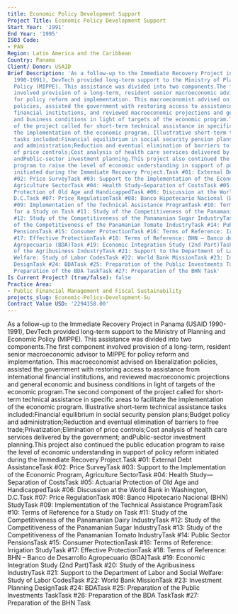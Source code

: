 ```yaml
---
title: Economic Policy Development Support
Project Title: Economic Policy Development Support
Start Year: '1991'
End Year: '1995'
ISO3 Code:
- PAN
Region: Latin America and the Caribbean
Country: Panama
Client/ Donor: USAID
Brief Description: 'As a follow-up to the Immediate Recovery Project in Panama (USAID
  1990-1991), DevTech provided long-term support to the Ministry of Planning and Economic
  Policy (MIPPE). This assistance was divided into two components.The first component
  involved provision of a long-term, resident senior macroeconomic advisor to MIPPE
  for policy reform and implementation. This macroeconomist advised on liberalization
  policies, assisted the government with restoring access to assistance from international
  financial institutions, and reviewed macroeconomic projections and general economic
  and business conditions in light of targets of the economic program.The second component
  of the project called for short-term technical assistance in specific areas to facilitate
  the implementation of the economic program. Illustrative short-term technical assistance
  tasks included:Financial equilibrium in social security pension plans;Budget policy
  and administration;Reduction and eventual elimination of barriers to free trade;Privatization;Elimination
  of price controls;Cost analysis of health care services delivered by the government;
  andPublic-sector investment planning.This project also continued the public education
  program to raise the level of economic understanding in support of policy reform
  initiated during the Immediate Recovery Project.Task #01: External Debt AssistanceTask
  #02: Price SurveyTask #03: Support to the Implementation of the Economic Program,
  Agriculture SectorTask #04: Health Study—Separation of CostsTask #05: Actuarial
  Protection of Old Age and HandicappedTask #06: Discussion at the World Bank in Washington,
  D.C.Task #07: Price RegulationTask #08: Banco Hipotecario Nacional (BHN) StudyTask
  #09: Implementation of the Technical Assistance ProgramTask #10: Terms of Reference
  for a Study on Task #11: Study of the Competitiveness of the Panamanian Dairy IndustryTask
  #12: Study of the Competitiveness of the Panamanian Sugar IndustryTask #13: Study
  of the Competitiveness of the Panamanian Tomato IndustryTask #14: Public Sector
  PensionsTask #15: Consumer ProtectionTask #16: Terms of Reference: Irrigation StudyTask
  #17: Effective ProtectionTask #18: Terms of Reference: BHN – Banco de Desarrollo
  Agropecuario (BDA)Task #19: Economic Integration Study (2nd Part)Task #20: Study
  of the Agribusiness IndustryTask #21: Support to the Department of Labor and Social
  Welfare: Study of Labor CodesTask #22: World Bank MissionTask #23: Investment Planning
  DesignTask #24: BDATask #25: Preparation of the Public Investments TaskTask #26:
  Preparation of the BDA TaskTask #27: Preparation of the BHN Task'
Is Current Project? (true/false): false
Practice Area:
- Public Financial Management and Fiscal Sustainability
projects_slug: Economic-Policy-Development-Su
Contract Value USD: '2294158.00'
---
```


As a follow-up to the Immediate Recovery Project in Panama (USAID 1990-1991), DevTech provided long-term support to the Ministry of Planning and Economic Policy (MIPPE). This assistance was divided into two components.The first component involved provision of a long-term, resident senior macroeconomic advisor to MIPPE for policy reform and implementation. This macroeconomist advised on liberalization policies, assisted the government with restoring access to assistance from international financial institutions, and reviewed macroeconomic projections and general economic and business conditions in light of targets of the economic program.The second component of the project called for short-term technical assistance in specific areas to facilitate the implementation of the economic program. Illustrative short-term technical assistance tasks included:Financial equilibrium in social security pension plans;Budget policy and administration;Reduction and eventual elimination of barriers to free trade;Privatization;Elimination of price controls;Cost analysis of health care services delivered by the government; andPublic-sector investment planning.This project also continued the public education program to raise the level of economic understanding in support of policy reform initiated during the Immediate Recovery Project.Task #01: External Debt AssistanceTask #02: Price SurveyTask #03: Support to the Implementation of the Economic Program, Agriculture SectorTask #04: Health Study—Separation of CostsTask #05: Actuarial Protection of Old Age and HandicappedTask #06: Discussion at the World Bank in Washington, D.C.Task #07: Price RegulationTask #08: Banco Hipotecario Nacional (BHN) StudyTask #09: Implementation of the Technical Assistance ProgramTask #10: Terms of Reference for a Study on Task #11: Study of the Competitiveness of the Panamanian Dairy IndustryTask #12: Study of the Competitiveness of the Panamanian Sugar IndustryTask #13: Study of the Competitiveness of the Panamanian Tomato IndustryTask #14: Public Sector PensionsTask #15: Consumer ProtectionTask #16: Terms of Reference: Irrigation StudyTask #17: Effective ProtectionTask #18: Terms of Reference: BHN – Banco de Desarrollo Agropecuario (BDA)Task #19: Economic Integration Study (2nd Part)Task #20: Study of the Agribusiness IndustryTask #21: Support to the Department of Labor and Social Welfare: Study of Labor CodesTask #22: World Bank MissionTask #23: Investment Planning DesignTask #24: BDATask #25: Preparation of the Public Investments TaskTask #26: Preparation of the BDA TaskTask #27: Preparation of the BHN Task